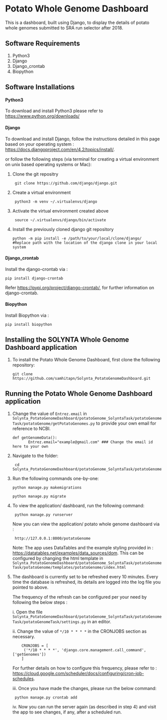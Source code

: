 # Potato Whole Genome Dashboard

This is a dashboard, built using Django, to display the details of potato whole genomes submitted to SRA run selector after 2018.

## Software Requirements

1. Python3
2. Django
3. Django_crontab
4. Biopython

## Software Installations
#### Python3

To download and install Python3 please refer to https://www.python.org/downloads/

#### Django

To download and install Django, follow the instructions detailed in this page based on your operating system : https://docs.djangoproject.com/en/4.2/topics/install/.

 or follow the following steps (via terminal for creating a virtual environment on unix based operating systems or Mac):
 
 1. Clone the git repositry 
            
         git clone https://github.com/django/django.git
  
 2. Create a virtual environment

         python3 -m venv ~/.virtualenvs/django
         
 3. Activate the virtual environment created above
         
         source ~/.virtualenvs/django/bin/activate
         
 4. Install the previously cloned django git repository
 
        python -m pip install -e /path/to/your/local/clone/django/    #Replace path with the location of the django clone in your local system 

#### Django_crontab

Install the django-crontab via : 
  
    pip install django-crontab
   Refer https://pypi.org/project/django-crontab/, for further information on django-crontab.
    
#### Biopython

Install Biopython via : 
 
    pip install biopython

## Installing the SOLYNTA Whole Genome Dashboard application

1. To install the Potato Whole Genome Dashboard, first clone the following repository:

       git clone https://github.com/samhitapn/Solynta_PotatoGenomeDashboard.git

## Running the Potato Whole Genome Dashboard application

1. Change the value of ```Entrez.email``` in ```Solynta_PotatoGenomeDashboard/potatoGenome_SolyntaTask/potatoGenomeTask/potatoGenome/getPotatoGenomes.py``` to provide your own email for reference to NCBI.  

       def getGenomeData():
              Entrez.email="example@gmail.com" ### Change the email id here to your own
2. Navigate to the folder:

        cd Solynta_PotatoGenomeDashboard/potatoGenome_SolyntaTask/potatoGenomeTask
        
3. Run the following commands one-by-one:
   
       python manage.py makemigrations

       python manage.py migrate

4. To view the application/ dashboard, run the following command:

        python manage.py runserver
    Now you can view the application/ potato whole genome dashboard via :
    
        http://127.0.0.1:8000/potatoGenome
        
    Note: The app uses DataTables and the example styling provided in : https://datatables.net/examples/data_sources/dom.
    This can be configured by changing the html template in ```Solynta_PotatoGenomeDashboard/potatoGenome_SolyntaTask/potatoGenomeTask/potatoGenome/templates/potatoGenome/index.html```
    
5. The dashboard is currently set to be refreshed every 10 minutes. Every time the database is refreshed, its details are logged into the log file you pointed to above.

   The frequency of the refresh can be configured per your need by following the below steps : 
    
    i.  Open the file ```Solynta_PotatoGenomeDashboard/potatoGenome_SolyntaTask/potatoGenomeTask/potatoGenomeTask/settings.py``` in an editor.
    
    ii. Change the value of ```*/10 * * * *``` in the CRONJOBS section as necessary.
           
           CRONJOBS = [
            ('*/10 * * * *', 'django.core.management.call_command', ['getGenomes'])
           ]
      For further details on how to configure this frequency, please refer to : https://cloud.google.com/scheduler/docs/configuring/cron-job-schedules.
    
    iii. Once you have made the changes, please run the below command:
    
        python manage.py crontab add
    
    iv.  Now you can run the server again (as described in step 4) and visit the app to see changes, if any, after a scheduled run.
